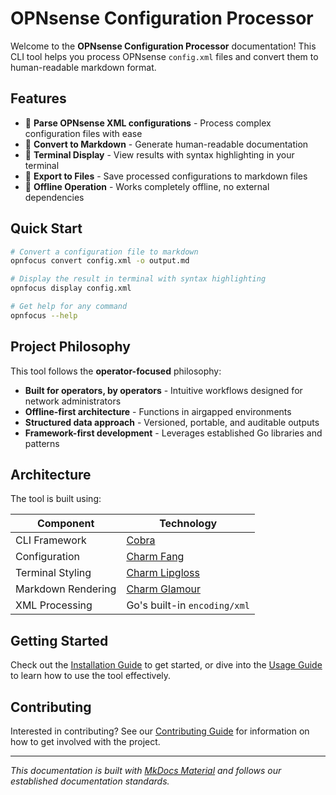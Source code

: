 # OPNsense Configuration Processor

Welcome to the **OPNsense Configuration Processor** documentation! This CLI tool helps you process OPNsense `config.xml` files and convert them to human-readable markdown format.

## Features

- 🔧 **Parse OPNsense XML configurations** - Process complex configuration files with ease
- 📝 **Convert to Markdown** - Generate human-readable documentation
- 🎨 **Terminal Display** - View results with syntax highlighting in your terminal
- 💾 **Export to Files** - Save processed configurations to markdown files
- 🔌 **Offline Operation** - Works completely offline, no external dependencies

## Quick Start

```bash
# Convert a configuration file to markdown
opnfocus convert config.xml -o output.md

# Display the result in terminal with syntax highlighting
opnfocus display config.xml

# Get help for any command
opnfocus --help
```

## Project Philosophy

This tool follows the **operator-focused** philosophy:

- **Built for operators, by operators** - Intuitive workflows designed for network administrators
- **Offline-first architecture** - Functions in airgapped environments
- **Structured data approach** - Versioned, portable, and auditable outputs
- **Framework-first development** - Leverages established Go libraries and patterns

## Architecture

The tool is built using:

| Component          | Technology                                                  |
| ------------------ | ----------------------------------------------------------- |
| CLI Framework      | [Cobra](https://github.com/spf13/cobra)                     |
| Configuration      | [Charm Fang](https://github.com/charmbracelet/fang)         |
| Terminal Styling   | [Charm Lipgloss](https://github.com/charmbracelet/lipgloss) |
| Markdown Rendering | [Charm Glamour](https://github.com/charmbracelet/glamour)   |
| XML Processing     | Go's built-in `encoding/xml`                                |

## Getting Started

Check out the [Installation Guide](user-guide/installation.md) to get started, or dive into the [Usage Guide](user-guide/usage.md) to learn how to use the tool effectively.

## Contributing

Interested in contributing? See our [Contributing Guide](dev-guide/contributing.md) for information on how to get involved with the project.

---

*This documentation is built with [MkDocs Material](https://squidfunk.github.io/mkdocs-material/) and follows our established documentation standards.*
